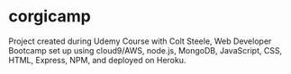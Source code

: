 # corgicamp
Project created during Udemy Course with Colt Steele, Web Developer Bootcamp
set up using cloud9/AWS, node.js, MongoDB, JavaScript, CSS, HTML, Express, NPM, and deployed on Heroku. 
